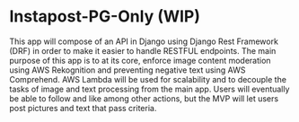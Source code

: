 # Instapost-PG-Only (WIP)

This app will compose of an API in Django using Django Rest Framework (DRF) in order to make it easier to handle RESTFUL endpoints.
The main purpose of this app is to at its core, enforce image content moderation using AWS Rekognition and preventing negative text using AWS Comprehend. AWS Lambda will be used for scalability and to decouple the tasks of image and text processing from the main app. Users will eventually be able to follow and like among other actions, but the MVP will let users post pictures and text that pass criteria.
